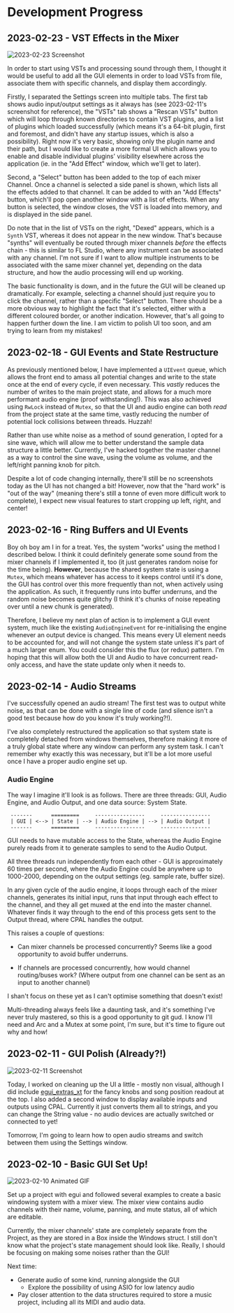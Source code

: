 # Development Progress

## 2023-02-23 - VST Effects in the Mixer

![2023-02-23 Screenshot](./2023-02-23.png)

In order to start using VSTs and processing sound through them, I thought it
would be useful to add all the GUI elements in order to load VSTs from file,
associate them with specific channels, and display them accordingly.

Firstly, I separated the Settings screen into multiple tabs. The first tab shows
audio input/output settings as it always has (see 2023-02-11's screenshot for
reference), the "VSTs" tab shows a "Rescan VSTs" button which will loop through
known directories to contain VST plugins, and a list of plugins which loaded
successfully (which means it's a 64-bit plugin, first and foremost, and didn't
have any startup issues, which is also a possibility). Right now it's very
basic, showing only the plugin name and their path, but I would like to create a
more formal UI which allows you to enable and disable individual plugins'
visibility elsewhere across the application (ie. in the "Add Effect" window,
which we'll get to later).

Second, a "Select" button has been added to the top of each mixer Channel. Once
a channel is selected a side panel is shown, which lists all the effects added
to that channel. It can be added to with an "Add Effects" button, which'll pop
open another window with a list of effects. When any button is selected, the
window closes, the VST is loaded into memory, and is displayed in the side
panel.

Do note that in the list of VSTs on the right, "Dexed" appears, which is a
`Synth` VST, whereas it does not appear in the new window. That's because
"synths" will eventually be routed through mixer channels _before_ the effects
chain - this is similar to FL Studio, where any instrument can be associated
with any channel. I'm not sure if I want to allow multiple instruments to be
associated with the same mixer channel yet, depending on the data structure, and
how the audio processing will end up working.

The basic functionality is down, and in the future the GUI will be cleaned up
dramatically. For example, selecting a channel should just require you to click
the channel, rather than a specific "Select" button. There should be a more
obvious way to highlight the fact that it's selected, either with a different
coloured border, or another indication. However, that's all going to happen
further down the line. I am victim to polish UI too soon, and am trying to learn
from my mistakes!

## 2023-02-18 - GUI Events and State Restructure

As previously mentioned below, I have implemented a `UIEvent` queue, which
allows the front end to amass all potential changes and write to the state once
at the end of every cycle, if even necessary. This _vastly_ reduces the number
of writes to the main project state, and allows for a much more performant audio
engine (proof withstanding!). This was also achieved using `RwLock` instead of
`Mutex`, so that the UI and audio engine can both _read_ from the project state
at the same time, vastly reducing the number of potential lock collisions
between threads. Huzzah!

Rather than use white noise as a method of sound generation, I opted for a sine
wave, which will allow me to better understand the sample data structure a
little better. Currently, I've hacked together the master channel as a way to
control the sine wave, using the volume as volume, and the left/right panning
knob for pitch.

Despite a lot of code changing internally, there'll still be no screenshots
today as the UI has not changed a bit! However, now that the "hard work" is "out
of the way" (meaning there's still a tonne of even more difficult work to
complete), I expect new visual features to start cropping up left, right, and
center!

## 2023-02-16 - Ring Buffers and UI Events

Boy oh boy am I in for a treat. Yes, the system "works" using the method I
described below. I think it could definitely generate some sound from the mixer
channels if I implemented it, too (it just generates random noise for the time
being). **However**, because the shared system state is using a `Mutex`, which
means whatever has access to it keeps control until it's done, the GUI has
control over this more frequently than not, when actively using the application.
As such, it frequently runs into buffer underruns, and the random noise becomes
quite glitchy (I think it's chunks of noise repeating over until a new chunk is
generated).

Therefore, I believe my next plan of action is to implement a GUI event system,
much like the existing `AudioEngineEvent` for re-initialising the engine
whenever an output device is changed. This means every UI element needs to be
accounted for, and will not change the system state unless it's part of a much
larger enum. You could consider this the flux (or redux) pattern. I'm hoping
that this will allow both the UI and Audio to have concurrent read-only access,
and have the state update only when it needs to.

## 2023-02-14 - Audio Streams

I've successfully opened an audio stream! The first test was to output white
noise, as that can be done with a single line of code (and silence isn't a good
test because how do you know it's truly working?!).

I've also completely restructured the application so that system state is
completely detached from windows themselves, therefore making it more of a truly
global state where any window can perform any system task. I can't remember why
exactly this was necessary, but it'll be a lot more useful once I have a proper
audio engine set up.

### Audio Engine

The way I imagine it'll look is as follows. There are three threads: GUI, Audio
Engine, and Audio Output, and one data source: System State.

```
 -------      =========     ----------------     ----------------
 | GUI | <--> | State | --> | Audio Engine | --> | Audio Output |
 -------      =========     ----------------     ----------------
```

GUI needs to have mutable access to the State, whereas the Audio Engine purely
reads from it to generate samples to send to the Audio Output.

All three threads run independently from each other - GUI is approximately 60
times per second, where the Audio Engine could be anywhere up to 1000-2000,
depending on the output settings (eg. sample rate, buffer size).

In any given cycle of the audio engine, it loops through each of the mixer
channels, generates its initial input, runs that input through each effect to
the channel, and they all get muxed at the end into the master channel. Whatever
finds it way through to the end of this process gets sent to the Output thread,
where CPAL handles the output.

This raises a couple of questions:

* Can mixer channels be processed concurrently? Seems like a good opportunity to
  avoid buffer underruns.

* If channels are processed concurrently, how would channel routing/buses work?
  (Where output from one channel can be sent as an input to another channel)

I shan't focus on these yet as I can't optimise something that doesn't exist!

Multi-threading always feels like a daunting task, and it's something I've never
truly mastered, so this is a good opportunity to git gud. I know I'll need and
Arc and a Mutex at some point, I'm sure, but it's time to figure out why and
how!

## 2023-02-11 - GUI Polish (Already?!)

![2023-02-11 Screenshot](./2023-02-11.png)

Today, I worked on cleaning up the UI a little - mostly non visual, although I
did include [egui_extras_xt](https://github.com/xTibor/egui_extras_xt) for the
fancy knobs and song position readout at the top. I also added a second window
to display available inputs and outputs using CPAL. Currently it just converts
them all to strings, and you can change the String value - no audio devices are
actually switched or connected to yet!

Tomorrow, I'm going to learn how to open audio streams and switch between them
using the Settings window.

## 2023-02-10 - Basic GUI Set Up!

![2023-02-10 Animated GIF](./2023-02-10.gif)

Set up a project with egui and followed several examples to create a basic
windowing system with a mixer view. The mixer view contains audio channels with
their name, volume, panning, and mute status, all of which are editable.

Currently, the mixer channels' state are completely separate from the Project,
as they are stored in a Box inside the Windows struct. I still don't know what
the project's state management should look like. Really, I should be focusing on
making some noises rather than the GUI!

Next time:
* Generate audio of some kind, running alongside the GUI
  * Explore the possibility of using ASIO for low latency audio
* Pay closer attention to the data structures required to store a music project,
  including all its MIDI and audio data.
